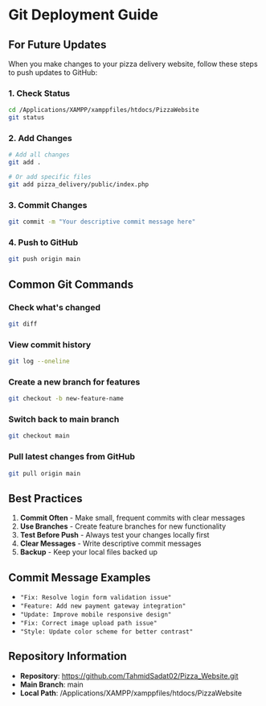 # Git Deployment Guide

## For Future Updates

When you make changes to your pizza delivery website, follow these steps to push updates to GitHub:

### 1. Check Status
```bash
cd /Applications/XAMPP/xamppfiles/htdocs/PizzaWebsite
git status
```

### 2. Add Changes
```bash
# Add all changes
git add .

# Or add specific files
git add pizza_delivery/public/index.php
```

### 3. Commit Changes
```bash
git commit -m "Your descriptive commit message here"
```

### 4. Push to GitHub
```bash
git push origin main
```

## Common Git Commands

### Check what's changed
```bash
git diff
```

### View commit history
```bash
git log --oneline
```

### Create a new branch for features
```bash
git checkout -b new-feature-name
```

### Switch back to main branch
```bash
git checkout main
```

### Pull latest changes from GitHub
```bash
git pull origin main
```

## Best Practices

1. **Commit Often** - Make small, frequent commits with clear messages
2. **Use Branches** - Create feature branches for new functionality
3. **Test Before Push** - Always test your changes locally first
4. **Clear Messages** - Write descriptive commit messages
5. **Backup** - Keep your local files backed up

## Commit Message Examples

- `"Fix: Resolve login form validation issue"`
- `"Feature: Add new payment gateway integration"`
- `"Update: Improve mobile responsive design"`
- `"Fix: Correct image upload path issue"`
- `"Style: Update color scheme for better contrast"`

## Repository Information

- **Repository**: https://github.com/TahmidSadat02/Pizza_Website.git
- **Main Branch**: main
- **Local Path**: /Applications/XAMPP/xamppfiles/htdocs/PizzaWebsite
